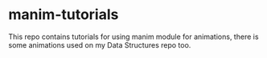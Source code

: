 # manim-tutorials

This repo contains tutorials for using manim module for animations, there is some animations used on my Data Structures repo too.
